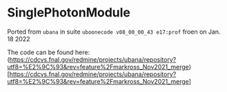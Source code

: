 # SinglePhotonModule 
Ported from `ubana` in suite `uboonecode v08_00_00_43 e17:prof` froen on Jan. 18 2022

The code can be found here: (https://cdcvs.fnal.gov/redmine/projects/ubana/repository?utf8=%E2%9C%93&rev=feature%2Fmarkross_Nov2021_merge)[https://cdcvs.fnal.gov/redmine/projects/ubana/repository?utf8=%E2%9C%93&rev=feature%2Fmarkross_Nov2021_merge]

